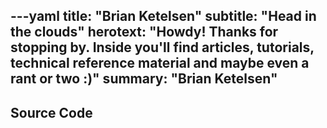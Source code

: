 ---yaml
title:      "Brian Ketelsen"
subtitle: "Head in the clouds"
herotext: "Howdy! Thanks for stopping by. Inside you'll find articles, tutorials, technical reference material and maybe even a rant or two :)"
summary:  "Brian Ketelsen"
---

## Source Code


